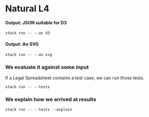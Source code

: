 # Natural L4

#### Output: JSON suitable for D3

    stack run -- --as d3

#### Output: An SVG

    stack run -- --as svg

### We evaluate it against some input

If a Legal Spreadsheet contains a test case, we can run those tests.

    stack run -- --tests

### We explain how we arrived at results

    stack run -- --tests --explain
